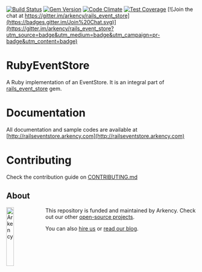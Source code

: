 [![Build Status](https://travis-ci.org/arkency/ruby_event_store.svg?branch=master)](https://travis-ci.org/arkency/ruby_event_store)
[![Gem Version](https://badge.fury.io/rb/ruby_event_store.svg)](http://badge.fury.io/rb/ruby_event_store)
[![Code Climate](https://codeclimate.com/github/arkency/ruby_event_store/badges/gpa.svg)](https://codeclimate.com/github/arkency/ruby_event_store)
[![Test Coverage](https://codeclimate.com/github/arkency/ruby_event_store/badges/coverage.svg)](https://codeclimate.com/github/arkency/ruby_event_store/coverage)
[![Join the chat at https://gitter.im/arkency/rails_event_store](https://badges.gitter.im/Join%20Chat.svg)](https://gitter.im/arkency/rails_event_store?utm_source=badge&utm_medium=badge&utm_campaign=pr-badge&utm_content=badge)

# RubyEventStore

A Ruby implementation of an EventStore. It is an integral part of [rails_event_store](http://github.com/arkency/rails_event_store) gem.

# Documentation

All documentation and sample codes are available at [http://railseventstore.arkency.com](http://railseventstore.arkency.com)

# Contributing

Check the contribution guide on [CONTRIBUTING.md](https://github.com/arkency/ruby_event_store/blob/master/CONTRIBUTING.md)

## About

<img src="http://arkency.com/images/arkency.png" alt="Arkency" width="20%" align="left" />

This repository is funded and maintained by Arkency. Check out our other [open-source projects](https://github.com/arkency).

You can also [hire us](http://arkency.com) or [read our blog](http://blog.arkency.com).
